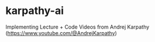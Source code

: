 # karpathy-ai

Implementing Lecture + Code Videos from Andrej Karpathy (https://www.youtube.com/@AndrejKarpathy)
